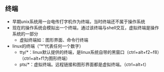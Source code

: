 ## 终端
- 早期unix系统用一台电传打字机作为终端，当时终端还不属于操作系统
- 现在的操作系统会模拟出一个终端，通过该终端与shell交互，虚拟终端是操作系统的一部分
  - 虚拟终端如：图形界面、命令行终端
- linux的终端（“*”代表任何一个数字）
  - tty/*：linux默认提供的终端，是linux系统自带的黑窗口（ctrl+alt+f2~f8）（ctrl+alt+f1为图形终端）
  - pts/*：虚拟终端。远程链接和图形界面都是虚拟终端。（ctrl+alt+t）

